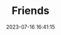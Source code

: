 ---
title: Friends
date: 2023-07-16 16:41:15
type: "link"
description: How happy we are, To meet friends from afar!
---